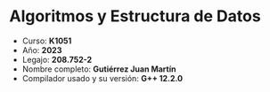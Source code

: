 # Algoritmos y Estructura de Datos

* Curso: **K1051**
* Año: **2023**
* Legajo: **208.752-2**
* Nombre completo: **Gutiérrez Juan Martín**
* Compilador usado y su versión: **G++ 12.2.0**